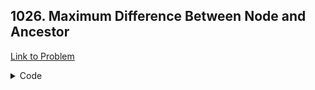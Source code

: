 <h2>1026. Maximum Difference Between Node and Ancestor</h2>

[Link to Problem](https://leetcode.com/problems/maximum-difference-between-node-and-ancestor)

<details><summary>Code</summary>

```java
public class LC1026 {
    public static class TreeNode {
        int val;
        TreeNode left;
        TreeNode right;

        TreeNode() { }

        TreeNode(int val) { this.val = val; }

        TreeNode(int val, TreeNode left, TreeNode right) {
            this.val = val;
            this.left = left;
            this.right = right;
        }
    }

    private int maxDiff(TreeNode root, int maxVal, int minVal) {
        if (root == null) return 0;

        int nMaxVal = Math.max(maxVal, root.val);
        int nMinVal = Math.min(minVal, root.val);

        int left = maxDiff(root.left, nMaxVal, nMinVal);
        int right = maxDiff(root.right, nMaxVal, nMinVal);
        int current = maxVal == Integer.MIN_VALUE ? maxVal : Math.max(Math.abs(root.val - maxVal), Math.abs(root.val - minVal));

        return Math.max(current, Math.max(left, right));
    }

    public int maxAncestorDiff(TreeNode root) {
        return maxDiff(root, Integer.MIN_VALUE, Integer.MAX_VALUE);
    }
}
```

</details>

<br>
<br>